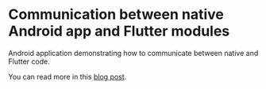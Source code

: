 # Communication between native Android app and Flutter modules

Android application demonstrating how to communicate between native and Flutter code.

You can read more in this [blog post](https://deremakif.medium.com/flutter-module-in-android-app-91ba0157f51b).
